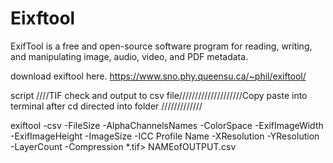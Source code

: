 # Eixftool
ExifTool is a free and open-source software program for reading, writing, and manipulating image, audio, video, and PDF metadata.

download exiftool here.
https://www.sno.phy.queensu.ca/~phil/exiftool/

script
////TIF check and output to csv file////////////////////Copy paste into terminal after cd directed into folder
/////////////


exiftool -csv -FileSize -AlphaChannelsNames -ColorSpace -ExifImageWidth -ExifImageHeight -ImageSize -ICC Profile Name -XResolution -YResolution -LayerCount -Compression *.tif> NAMEofOUTPUT.csv
